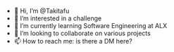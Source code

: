 - 👋 Hi, I’m @Takitafu
- 👀 I’m interested in a challenge
- 🌱 I’m currently learning Software Engineering at ALX
- 💞️ I’m looking to collaborate on various projects
- 📫 How to reach me: is there a DM here?

<!---
Takitafu/Takitafu is a ✨ special ✨ repository because its `README.md` (this file) appears on your GitHub profile.
You can click the Preview link to take a look at your changes.
--->
